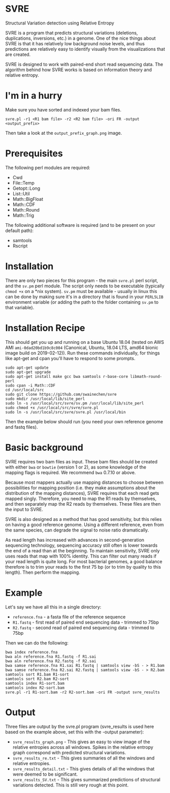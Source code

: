 # SVRE
Structural Variation detection using Relative Entropy

SVRE is a program that predicts structural variations (deletions, duplications, inversions, etc.) in a genome. One of the nice things about SVRE is that it has relatively low background noise levels, and thus predictions are relatively easy to identify visually from the visualizations that are created.

SVRE is designed to work with paired-end short read sequencing data. The algorithm behind how SVRE works is based on information theory and relative entropy.

# I'm in a hurry
Make sure you have sorted and indexed your bam files.
```
svre.pl -r1 <R1 bam file> -r2 <R2 bam file> -ori FR -output <output_prefix>
```
Then take a look at the `output_prefix_graph.png` image.

# Prerequisites
The following perl modules are required:
* Cwd
* File::Temp
* Getopt::Long
* List::Util
* Math::BigFloat
* Math::CDF
* Math::Round
* Math::Trig

The following additional software is required (and to be present on your default path):
* samtools
* Rscript

# Installation
There are only two pieces for this program - the main `svre.pl` perl script, and the `sv.pm` perl module. The script only needs to be executable (typically `chmod +x` on a \*nix system). `sv.pm` must be available - usually in linux this can be done by making sure it's in a directory that is found in your `PERL5LIB` environment variable (or adding the path to the folder containing `sv.pm` to that variable).

# Installation Recipe
This should get you up and running on a base Ubuntu 18.04 (tested on AWS AMI `ami-0dad20bd1b9c8c004` (Canonical, Ubuntu, 18.04 LTS, amd64 bionic image build on 2019-02-12)). Run these commands individually, for things like apt-get and cpan you'll have to respond to some prompts.
```
sudo apt-get update
sudo apt-get upgrade
sudo apt-get install make gcc bwa samtools r-base-core libmath-round-perl
sudo cpan -i Math::CDF
cd /usr/local/src
sudo git clone https://github.com/swainechen/svre
sudo mkdir /usr/local/lib/site_perl
sudo ln -s /usr/local/src/svre/sv.pm /usr/local/lib/site_perl
sudo chmod +x /usr/local/src/svre/svre.pl
sudo ln -s /usr/local/src/svre/svre.pl /usr/local/bin
```
Then the example below should run (you need your own reference genome and fastq files).

# Basic background
SVRE requires two bam files as input.
These bam files should be created with either `bwa` or `bowtie` (version 1 or 2), as some knowledge of the mapping flags is required. We recommend `bwa` 0.7.10 or above.

Because most mappers actually use mapping distances to choose between possibilities for mapping position (i.e. they make assumptions about the distribution of the mapping distances), SVRE requires that each read gets mapped singly. Therefore, you need to map the R1 reads by themselves, and then separately map the R2 reads by themselves. These files are then the input to SVRE.

SVRE is also designed as a method that has good sensitivity, but this relies on having a good reference genome. Using a different reference, even from the same species, can degrade the signal to noise ratio dramatically.

As read length has increased with advances in second-generation sequencing technology, sequencing accuracy still often is lower towards the end of a read than at the beginning. To maintain sensitivity, SVRE only uses reads that map with 100% identity. This can filter out many reads if your read length is quite long. For most bacterial genomes, a good balance therefore is to trim your reads to the first 75 bp (or to trim by quality to this length). Then perform the mapping.

# Example
Let's say we have all this in a single directory:
* `reference.fna` - a fasta file of the reference sequence
* `R1.fastq` - first read of paired end sequencing data - trimmed to 75bp
* `R2.fastq` - second read of paired end sequencing data - trimmed to 75bp

Then we can do the following:
```
bwa index reference.fna
bwa aln reference.fna R1.fastq -f R1.sai
bwa aln reference.fna R2.fastq -f R2.sai
bwa samse reference.fna R1.sai R1.fastq | samtools view -bS - > R1.bam
bwa samse reference.fna R2.sai R2.fastq | samtools view -bS - > R2.bam
samtools sort R1.bam R1-sort
samtools sort R2.bam R2-sort
samtools index R1-sort.bam
samtools index R2-sort.bam
svre.pl -r1 R1-sort.bam -r2 R2-sort.bam -ori FR -output svre_results
```

# Output
Three files are output by the svre.pl program (svre_results is used here based on the example above, set this with the -output parameter):
* `svre_results_graph.png` - This gives an easy to view image of the relative entropies across all windows. Spikes in the relative entropy graph correspond with predicted structural variations.
* `svre_results_re.txt` - This gives summaries of all the windows and relative entropies.
* `svre_results_detail.txt` - This gives details of all the windows that were deemed to be significant.
* `svre_results_SV.txt` - This gives summarized predictions of structural variations detected. This is still very rough at this point.
